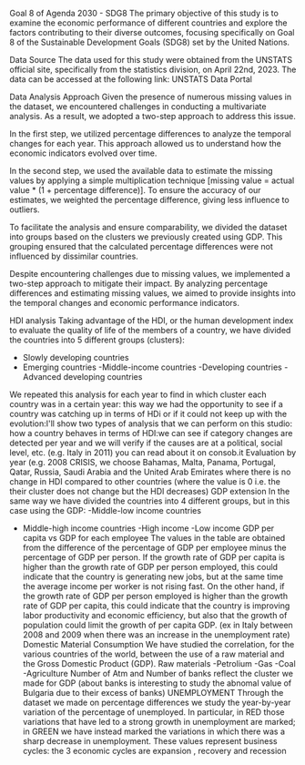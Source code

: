 Goal 8 of Agenda 2030 - SDG8
The primary objective of this study is to examine the economic performance of different countries and explore the factors contributing to their diverse outcomes, focusing specifically on Goal 8 of the Sustainable Development Goals (SDG8) set by the United Nations.

Data Source
The data used for this study were obtained from the UNSTATS official site, specifically from the statistics division, on April 22nd, 2023. The data can be accessed at the following link: UNSTATS Data Portal

Data Analysis Approach
Given the presence of numerous missing values in the dataset, we encountered challenges in conducting a multivariate analysis. As a result, we adopted a two-step approach to address this issue.

In the first step, we utilized percentage differences to analyze the temporal changes for each year. This approach allowed us to understand how the economic indicators evolved over time.

In the second step, we used the available data to estimate the missing values by applying a simple multiplication technique [missing value = actual value * (1 + percentage difference)]. To ensure the accuracy of our estimates, we weighted the percentage difference, giving less influence to outliers.

To facilitate the analysis and ensure comparability, we divided the dataset into groups based on the clusters we previously created using GDP. This grouping ensured that the calculated percentage differences were not influenced by dissimilar countries.

Despite encountering challenges due to missing values, we implemented a two-step approach to mitigate their impact. By analyzing percentage differences and estimating missing values, we aimed to provide insights into the temporal changes and economic performance indicators.

HDI analysis
Taking advantage of the HDI, or the human development index to evaluate the quality of life of the members of a country, we have divided the countries into 5 different groups (clusters):
- Slowly developing countries
- Emerging countries
-Middle-income countries
-Developing countries
-Advanced developing countries

We repeated this analysis for each year to find in which cluster each country was in a certain year: this way we had the opportunity to see if a country was catching up in terms of HDi or if it could not keep up with the evolution:I'll show two types of analysis that we can perform on this studio:
how a country behaves in terms of HDI:we can see if category changes are detected per year and we will verify if the causes are at a political, social level, etc. (e.g. Italy in 2011)
you can read about it on consob.it
Evaluation by year (e.g. 2008 CRISIS, we choose Bahamas, Malta, Panama, Portugal, Qatar, Russia, Saudi Arabia and the United Arab Emirates where there is no change in HDI compared to other countries (where the value is 0 i.e. the their cluster does not change but the HDI decreases)
GDP extension
In the same way we have divided the countries into 4 different groups, but in this case using the GDP:
-Middle-low income countries
- Middle-high income countries
-High income
-Low income
GDP per capita vs GDP for each employee
The values ​​in the table are obtained from the difference of the percentage of GDP per employee minus the percentage of GDP per person.
If the growth rate of GDP per capita is higher than the growth rate of GDP per person employed, this could indicate that the country is generating new jobs, but at the same time the average income per worker is not rising fast. On the other hand, if the growth rate of GDP per person employed is higher than the growth rate of GDP per capita, this could indicate that the country is improving labor productivity and economic efficiency, but also that the growth of population could limit the growth of per capita GDP.
(ex in Italy between 2008 and 2009 when there was an increase in the unemployment rate)
Domestic Material Consumption
We have studied the correlation, for the various countries of the world, between the use of a raw material and the Gross Domestic Product (GDP).
Raw materials
-Petrolium
-Gas
-Coal
-Agriculture
Number of Atm and Number of banks reflect the cluster we made for GDP (about banks is interesting to study the abnomal value of Bulgaria due to their excess of banks)
UNEMPLOYMENT
Through the dataset we  made on percentage differences we study the year-by-year variation of the percentage of unemployed. In particular, in RED those variations that have led to a strong growth in unemployment are marked; in GREEN we have instead marked the variations in which there was a sharp decrease in unemployment.
These values ​​represent business cycles: the 3 economic cycles are expansion , recovery and recession 